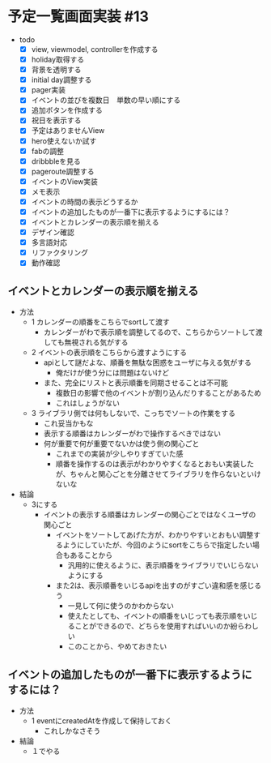 # 予定一覧画面実装 #13

- todo
  - [x] view, viewmodel, controllerを作成する
  - [x] holiday取得する
  - [x] 背景を透明する
  - [x] initial day調整する
  - [x] pager実装
  - [x] イベントの並びを複数日　単数の早い順にする
  - [x] 追加ボタンを作成する
  - [x] 祝日を表示する
  - [x] 予定はありませんView
  - [x] hero使えないか試す
  - [x] fabの調整
  - [x] dribbbleを見る
  - [x] pageroute調整する
  - [x] イベントのView実装
  - [x] メモ表示
  - [x] イベントの時間の表示どうするか
  - [x] イベントの追加したものが一番下に表示するようにするには？
  - [x] イベントとカレンダーの表示順を揃える
  - [x] デザイン確認
  - [x] 多言語対応
  - [x] リファクタリング
  - [x] 動作確認

## イベントとカレンダーの表示順を揃える

- 方法
  - 1 カレンダーの順番をこちらでsortして渡す
    - カレンダーがわで表示順を調整してるので、こちらからソートして渡しても無視される気がする
  - 2 イベントの表示順をこちらから渡すようにする
    - apiとして謎だよな、順番を無駄な困惑をユーザに与える気がする
      - 俺だけが使う分には問題はないけど
    - また、完全にリストと表示順番を同期させることは不可能
      - 複数日の影響で他のイベントが割り込んだりすることがあるため
      - これはしょうがない
  - 3 ライブラリ側では何もしないで、こっちでソートの作業をする
    - これ妥当かもな
    - 表示する順番はカレンダーがわで操作するべきではない
    - 何が重要で何が重要でないかは使う側の関心ごと
      - これまでの実装が少しやりすぎていた感
      - 順番を操作するのは表示がわかりやすくなるとおもい実装したが、ちゃんと関心ごとを分離させてライブラリを作らないといけないな
- 結論
  - 3にする
    - イベントの表示する順番はカレンダーの関心ごとではなくユーザの関心ごと
      - イベントをソートしてあげた方が、わかりやすいとおもい調整するようにしていたが、今回のようにsortをこちらで指定したい場合もあることから
        - 汎用的に使えるように、表示順番をライブラリでいじらないようにする
      - また2は、表示順番をいじるapiを出すのがすごい違和感を感じるう  
        - 一見して何に使うのかわからない
        - 使えたとしても、イベントの順番をいじっても表示順をいじることができるので、どちらを使用すればいいのか紛らわしい
        - このことから、やめておきたい

## イベントの追加したものが一番下に表示するようにするには？

- 方法
  - 1 eventにcreatedAtを作成して保持しておく
    - これしかなさそう
- 結論
  - １でやる
